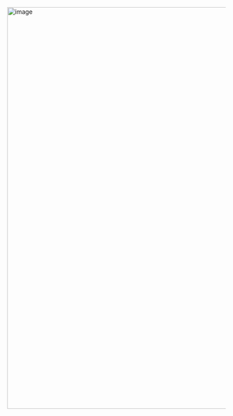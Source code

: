 <img width="1897" height="927" alt="image" src="https://github.com/user-attachments/assets/377071f7-2a43-467b-be36-3a2d36400511" />
